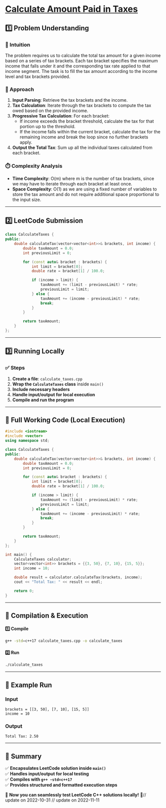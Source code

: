 # **[Calculate Amount Paid in Taxes](https://leetcode.com/problems/calculate-amount-paid-in-taxes/description/)**  

## **1️⃣ Problem Understanding**  
### **📌 Intuition**  
The problem requires us to calculate the total tax amount for a given income based on a series of tax brackets. Each tax bracket specifies the maximum income that falls under it and the corresponding tax rate applied to that income segment. The task is to fill the tax amount according to the income level and tax brackets provided.  

### **🚀 Approach**  
1. **Input Parsing**: Retrieve the tax brackets and the income.
2. **Tax Calculation**: Iterate through the tax brackets to compute the tax owed based on the provided income. 
3. **Progressive Tax Calculation**: For each bracket:
   - If income exceeds the bracket threshold, calculate the tax for that portion up to the threshold.
   - If the income falls within the current bracket, calculate the tax for the remaining income and break the loop since no further brackets apply.
4. **Output the Total Tax**: Sum up all the individual taxes calculated from each bracket.

### **⏱️ Complexity Analysis**  
- **Time Complexity**: O(m) where m is the number of tax brackets, since we may have to iterate through each bracket at least once.  
- **Space Complexity**: O(1) as we are using a fixed number of variables to store the tax amount and do not require additional space proportional to the input size.  

---  

## **2️⃣ LeetCode Submission**  
```cpp
class CalculateTaxes {
public:
    double calculateTax(vector<vector<int>>& brackets, int income) {
        double taxAmount = 0.0;
        int previousLimit = 0;

        for (const auto& bracket : brackets) {
            int limit = bracket[0];
            double rate = bracket[1] / 100.0;

            if (income > limit) {
                taxAmount += (limit - previousLimit) * rate;
                previousLimit = limit;
            } else {
                taxAmount += (income - previousLimit) * rate;
                break;
            }
        }

        return taxAmount;
    }
};  
```  

---  

## **3️⃣ Running Locally**  
### **✅ Steps**  
1. **Create a file**: `calculate_taxes.cpp`  
2. **Wrap the `CalculateTaxes` class** inside `main()`  
3. **Include necessary headers**  
4. **Handle input/output for local execution**  
5. **Compile and run the program**  

---  

## **📝 Full Working Code (Local Execution)**  
```cpp
#include <iostream>
#include <vector>
using namespace std;

class CalculateTaxes {
public:
    double calculateTax(vector<vector<int>>& brackets, int income) {
        double taxAmount = 0.0;
        int previousLimit = 0;

        for (const auto& bracket : brackets) {
            int limit = bracket[0];
            double rate = bracket[1] / 100.0;

            if (income > limit) {
                taxAmount += (limit - previousLimit) * rate;
                previousLimit = limit;
            } else {
                taxAmount += (income - previousLimit) * rate;
                break;
            }
        }

        return taxAmount;
    }
};

int main() {
    CalculateTaxes calculator;
    vector<vector<int>> brackets = {{3, 50}, {7, 10}, {15, 5}};
    int income = 10;

    double result = calculator.calculateTax(brackets, income);
    cout << "Total Tax: " << result << endl;

    return 0;
}
```  

---  

## **🔧 Compilation & Execution**  
#### **1️⃣ Compile**  
```bash
g++ -std=c++17 calculate_taxes.cpp -o calculate_taxes
```  

#### **2️⃣ Run**  
```bash
./calculate_taxes
```  

---  

## **🎯 Example Run**  
### **Input**  
```
brackets = [[3, 50], [7, 10], [15, 5]]
income = 10
```  
### **Output**  
```
Total Tax: 2.50
```  

---  

## **📌 Summary**  
✅ **Encapsulates LeetCode solution inside `main()`**  
✅ **Handles input/output for local testing**  
✅ **Compiles with `g++ -std=c++17`**  
✅ **Provides structured and formatted execution steps**  

🚀 **Now you can seamlessly test LeetCode C++ solutions locally!** 🚀// update on 2022-10-31
// update on 2022-11-11
